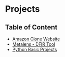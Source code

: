# Projects

## Table of Content

- [Amazon Clone Website](./amazon_clone_website/README.md)
- [Metalens - DFIR Tool](./Metalens_DFIR_Tool/README.md)
- [Python Basic Projects](./python-Basic-projects/README.md)
